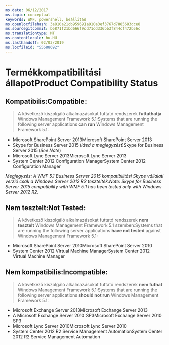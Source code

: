 ```yaml
---
ms.date: 06/12/2017
ms.topic: conceptual
keywords: WMF, powershell, beállítás
ms.openlocfilehash: 3a810a21cb959691a910a3ef3767d7885683dce8
ms.sourcegitcommit: b6871f21bd666f9cd71dd336bb3f844cf472b56c
ms.translationtype: MT
ms.contentlocale: hu-HU
ms.lasthandoff: 02/03/2019
ms.locfileid: "55688692"
---
```

# <a name="product-compatibility-status"></a><span data-ttu-id="2d6c5-102">Termékkompatibilitási állapot</span><span class="sxs-lookup"><span data-stu-id="2d6c5-102">Product Compatibility Status</span></span>

## <a name="compatible"></a><span data-ttu-id="2d6c5-103">Kompatibilis:</span><span class="sxs-lookup"><span data-stu-id="2d6c5-103">Compatible:</span></span>
> <span data-ttu-id="2d6c5-104">A következő kiszolgáló alkalmazásokat futtató rendszerek **futtathatja** Windows Management Framework 5.1:</span><span class="sxs-lookup"><span data-stu-id="2d6c5-104">Systems that are running the following server applications **can run** Windows Management Framework 5.1:</span></span>

- <span data-ttu-id="2d6c5-105">Microsoft SharePoint Server 2013</span><span class="sxs-lookup"><span data-stu-id="2d6c5-105">Microsoft SharePoint Server 2013</span></span>
- <span data-ttu-id="2d6c5-106">Skype for Business Server 2015 (_lásd a megjegyzést_)</span><span class="sxs-lookup"><span data-stu-id="2d6c5-106">Skype for Business Server 2015 (_See Note_)</span></span>
- <span data-ttu-id="2d6c5-107">Microsoft Lync Server 2013</span><span class="sxs-lookup"><span data-stu-id="2d6c5-107">Microsoft Lync Server 2013</span></span>
- <span data-ttu-id="2d6c5-108">System Center 2012 Configuration Manager</span><span class="sxs-lookup"><span data-stu-id="2d6c5-108">System Center 2012 Configuration Manager</span></span>

<span data-ttu-id="2d6c5-109">_Megjegyzés: A WMF 5.1 Business Server 2015 kompatibilitási Skype vállalati verzió csak a Windows Server 2012 R2 tesztelték._</span><span class="sxs-lookup"><span data-stu-id="2d6c5-109">_Note: Skype for Business Server 2015 compatibility with WMF 5.1 has been tested only with Windows Server 2012 R2._</span></span>

## <a name="not-tested"></a><span data-ttu-id="2d6c5-110">Nem tesztelt:</span><span class="sxs-lookup"><span data-stu-id="2d6c5-110">Not Tested:</span></span>
> <span data-ttu-id="2d6c5-111">A következő kiszolgáló alkalmazásokat futtató rendszerek **nem tesztelt** Windows Management Framework 5.1 szemben:</span><span class="sxs-lookup"><span data-stu-id="2d6c5-111">Systems that are running the following server applications **have not tested** against Windows Management Framework 5.1:</span></span>

- <span data-ttu-id="2d6c5-112">Microsoft SharePoint Server 2010</span><span class="sxs-lookup"><span data-stu-id="2d6c5-112">Microsoft SharePoint Server 2010</span></span>
- <span data-ttu-id="2d6c5-113">System Center 2012 Virtual Machine Manager</span><span class="sxs-lookup"><span data-stu-id="2d6c5-113">System Center 2012 Virtual Machine Manager</span></span>

## <a name="incompatible"></a><span data-ttu-id="2d6c5-114">Nem kompatibilis:</span><span class="sxs-lookup"><span data-stu-id="2d6c5-114">Incompatible:</span></span>
> <span data-ttu-id="2d6c5-115">A következő kiszolgáló alkalmazásokat futtató rendszerek **nem futhat** Windows Management Framework 5.1:</span><span class="sxs-lookup"><span data-stu-id="2d6c5-115">Systems that are running the following server applications **should not run** Windows Management Framework 5.1:</span></span>

- <span data-ttu-id="2d6c5-116">Microsoft Exchange Server 2013</span><span class="sxs-lookup"><span data-stu-id="2d6c5-116">Microsoft Exchange Server 2013</span></span>
- <span data-ttu-id="2d6c5-117">A Microsoft Exchange Server 2010 SP3</span><span class="sxs-lookup"><span data-stu-id="2d6c5-117">Microsoft Exchange Server 2010 SP3</span></span>
- <span data-ttu-id="2d6c5-118">Microsoft Lync Server 2010</span><span class="sxs-lookup"><span data-stu-id="2d6c5-118">Microsoft Lync Server 2010</span></span>
- <span data-ttu-id="2d6c5-119">System Center 2012 R2 Service Management Automation</span><span class="sxs-lookup"><span data-stu-id="2d6c5-119">System Center 2012 R2 Service Management Automation</span></span>
